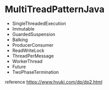 # MultiTreadPatternJava

- SingleThreadedExecution
- Immutable
- GuardedSuspension
- Balking
- ProducerConsumer
- ReadWriteLock
- ThreadPerMessage
- WorkerThread
- Future
- TwoPhaseTermination

reference https://www.hyuki.com/dp/dp2.html
